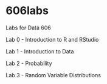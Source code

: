 # 606labs
Labs for Data 606

Lab 0 - Introduction to R and RStudio

Lab 1 - Introduction to Data

Lab 2 - Probability

Lab 3 - Random Variable Distributions